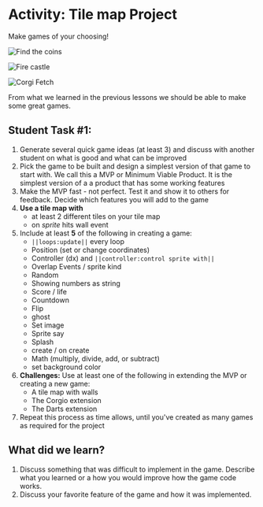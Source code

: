 # Activity: Tile map Project

Make games of your choosing!

![Find the coins](/static/courses/csintro1/tilemap/find-the-coins.gif)

![Fire castle](/static/courses/csintro1/tilemap/fire-castle.gif)

![Corgi Fetch](/static/courses/csintro1/tilemap/corgi-fetch.gif)

From what we learned in the previous lessons we should be able to make some great games. 

## Student Task #1:

1. Generate several quick game ideas (at least 3) and discuss with another student on what is good and what can be improved
2. Pick the game to be built and design a simplest version of that game to start with. We call this a MVP or Minimum Viable Product. It is the simplest version of a a product that has some working features
3. Make the MVP fast - not perfect. Test it and show it to others for feedback. Decide which features you will add to the game
4. **Use a tile map with**
    * at least 2 different tiles on your tile map
    * on *sprite* hits wall event
5. Include at least **5** of the following in creating a game:
    * ``||loops:update||`` every loop
    * Position (set or change coordinates)
    * Controller (dx) and ``||controller:control sprite with||``
    * Overlap Events / sprite kind
    * Random
    * Showing numbers as string
    * Score / life
    * Countdown
    * Flip
    * ghost
    * Set image
    * Sprite say
    * Splash
    * create / on create
    * Math (multiply, divide, add, or subtract)
    * set background color
6. **Challenges:** Use at least one of the following in extending the MVP or creating a new game:
    * A tile map with walls
    * The Corgio extension
    * The Darts extension
7. Repeat this process as time allows, until you've created as many games as required for the project

## What did we learn? 

1. Discuss something that was difficult to implement in the game. Describe what you learned or a how you would improve how the game code works.
2. Discuss your favorite feature of the game and how it was implemented.
